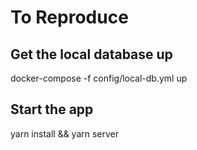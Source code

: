 # To Reproduce

## Get the local database up 
docker-compose -f config/local-db.yml up

## Start the app
yarn install && yarn server
